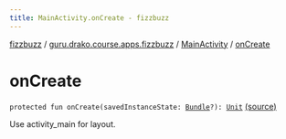 ```yaml
---
title: MainActivity.onCreate - fizzbuzz
---
```


[fizzbuzz](../../index.html) / [guru.drako.course.apps.fizzbuzz](../index.html) / [MainActivity](index.html) / [onCreate](./on-create.html)

# onCreate

`protected fun onCreate(savedInstanceState: `[`Bundle`](https://developer.android.com/reference/android/os/Bundle.html)`?): `[`Unit`](https://kotlinlang.org/api/latest/jvm/stdlib/kotlin/-unit/index.html) [(source)](https://github.com/Drako/fizzbuzz-app/blob/master/src/main/kotlin/guru/drako/course/apps/fizzbuzz/MainActivity.kt#L13)

Use activity_main for layout.

